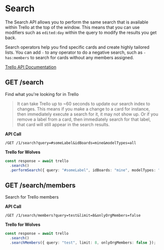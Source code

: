# Search

The Search API allows you to perform the same search that is available within Trello 
at the top of the window. This means that you can use modifiers such as `edited:day` 
within the query to modify the results you get back.

Search operators help you find specific cards and create highly tailored lists. You can 
add `-` to any operator to do a negative search, such as `-has:members` to search for 
cards without any members assigned.

[Trello API Documentation](https://developers.trello.com/reference#search)

## GET /search

Find what you're looking for in Trello

> It can take Trello up to ~60 seconds to update our search index to changes. 
> This means if you make a change to a card for instance, then immediately 
> execute a search for it, it may not show up. Or if you remove a label from a 
> card, then immediately search for that label, that card will still appear in 
> the search results.

**API Call**

```
/GET /1/search?query=#someLabel&idBoards=mine&modelTypes=all
```

**Trello for Wolves**

```typescript
const response = await trello
  .search()
  .performSearch({ query: "#someLabel", idBoards: "mine", modelTypes: "all" });
```

## GET /search/members

Search for Trello members

**API Call**

```
/GET /1/search/members?query=test&limit=8&onlyOrgMembers=false
```

**Trello for Wolves**

```typescript
const response = await trello
  .search()
  .searchMembers({ query: "test", limit: 8, onlyOrgMembers: false });
```
